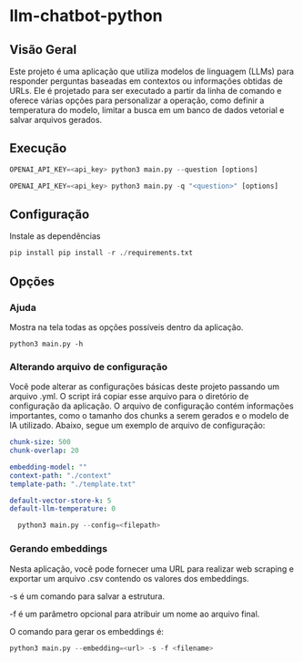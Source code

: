 # llm-chatbot-python

## Visão Geral

Este projeto é uma aplicação que utiliza modelos de linguagem (LLMs) para responder perguntas baseadas em contextos ou informações obtidas de URLs. Ele é projetado para ser executado a partir da linha de comando e oferece várias opções para personalizar a operação, como definir a temperatura do modelo, limitar a busca em um banco de dados vetorial e salvar arquivos gerados.

## Execução

```python
OPENAI_API_KEY=<api_key> python3 main.py --question [options]
```

```python
OPENAI_API_KEY=<api_key> python3 main.py -q "<question>" [options] 
```


## Configuração 
Instale as dependências 
```python
pip install pip install -r ./requirements.txt
```

## Opções
### Ajuda
Mostra na tela todas as opções possíveis dentro da aplicação.
```
python3 main.py -h
```
### Alterando arquivo de configuração
Você pode alterar as configurações básicas deste projeto passando um arquivo <file>.yml. O script irá copiar esse arquivo para o diretório de configuração da aplicação. O arquivo de configuração contém informações importantes, como o tamanho dos chunks a serem gerados e o modelo de IA utilizado. Abaixo, segue um exemplo de arquivo de configuração:
```yaml
chunk-size: 500
chunk-overlap: 20

embedding-model: ""
context-path: "./context"
template-path: "./template.txt"

default-vector-store-k: 5
default-llm-temperature: 0
```
```python
  python3 main.py --config=<filepath>
```

### Gerando embeddings
Nesta aplicação, você pode fornecer uma URL para realizar web scraping e exportar um arquivo .csv contendo os valores dos embeddings.

-s é um comando para salvar a estrutura.

-f é um parâmetro opcional para atribuir um nome ao arquivo final.

O comando para gerar os embeddings é:
```python
python3 main.py --embedding=<url> -s -f <filename>
```





